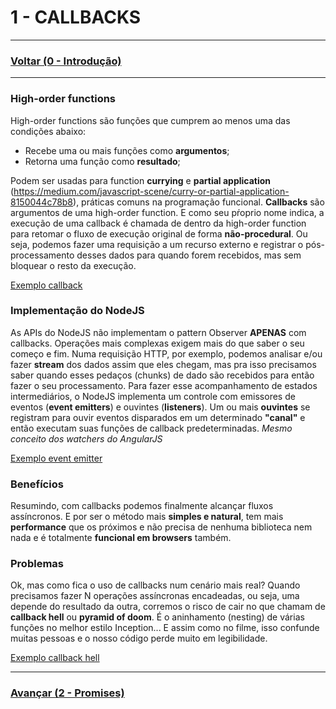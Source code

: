 # 1 - CALLBACKS

---

### [Voltar (0 - Introdução)](../0_introducao/README.md)

---

### High-order functions
High-order functions são funções que cumprem ao menos uma das condições abaixo:
- Recebe uma ou mais funções como **argumentos**;
- Retorna uma função como **resultado**;

Podem ser usadas para function **currying** e **partial application** (https://medium.com/javascript-scene/curry-or-partial-application-8150044c78b8), práticas comuns na programação
funcional. **Callbacks** são argumentos de uma high-order function. E como seu pŕoprio
nome indica, a execução de uma callback é chamada de dentro da high-order function para 
retomar o fluxo de execução original de forma **não-procedural**.
Ou seja, podemos fazer uma requisição a um recurso externo e registrar o pós-processamento desses dados
para quando forem recebidos, mas sem bloquear o resto da execução.

[Exemplo callback](1_callback.js)

### Implementação do NodeJS
As APIs do NodeJS não implementam o pattern Observer **APENAS** com callbacks. Operações mais
complexas exigem mais do que saber o seu começo e fim. Numa requisição HTTP, por exemplo,
podemos analisar e/ou fazer **stream** dos dados assim que eles chegam, mas pra isso precisamos
saber quando esses pedaços (chunks) de dado são recebidos para então fazer o seu processamento.
Para fazer esse acompanhamento de estados intermediários, o NodeJS implementa um controle com
emissores de eventos (**event emitters**) e ouvintes (**listeners**). Um ou mais **ouvintes** se registram para
ouvir eventos disparados em um determinado **"canal"** e então executam suas funções de callback
predeterminadas. *Mesmo conceito dos watchers do AngularJS*

[Exemplo event emitter](2_eventEmitter.js)

### Benefícios
Resumindo, com callbacks podemos finalmente alcançar fluxos assíncronos. E por ser o método mais **simples
e natural**, tem mais **performance** que os próximos e não precisa de nenhuma biblioteca nem nada e é
totalmente **funcional em browsers** também.

### Problemas
Ok, mas como fica o uso de callbacks num cenário mais real?
Quando precisamos fazer N operações assíncronas encadeadas, ou seja, uma depende do
resultado da outra, corremos o risco de cair no que chamam de **callback hell** ou **pyramid of
doom**. É o aninhamento (nesting) de várias funções no melhor estilo Inception... E assim
como no filme, isso confunde muitas pessoas e o nosso código perde muito em legibilidade.

[Exemplo callback hell](3_callbackHell.js)

---

### [Avançar (2 - Promises)](../2_promises/README.md)
